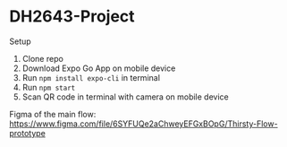 # DH2643-Project

Setup
1. Clone repo
2. Download Expo Go App on mobile device
3. Run ```npm install expo-cli``` in terminal
4. Run ```npm start```
5. Scan QR code in terminal with camera on mobile device

Figma of the main flow: https://www.figma.com/file/6SYFUQe2aChweyEFGxBOpG/Thirsty-Flow-prototype
